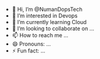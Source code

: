 - 👋 Hi, I’m @NumanDopsTech
- 👀 I’m interested in Devops
- 🌱 I’m currently learning Cloud 
- 💞️ I’m looking to collaborate on ...
- 📫 How to reach me ...
- 😄 Pronouns: ...
- ⚡ Fun fact: ...

<!---
NumanDopsTech/NumanDopsTech is a ✨ special ✨ repository because its `README.md` (this file) appears on your GitHub profile.
You can click the Preview link to take a look at your changes.
--->
